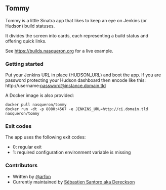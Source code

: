 ## Tommy

Tommy is a little Sinatra app that likes to keep an eye on Jenkins (or Hudson)
build statuses.

It divides the screen into cards, each representing a build status
and offering quick links.

See https://builds.nasqueron.org for a live example.

### Getting started

Put your Jenkins URL in place (HUDSON_URL) and boot the app.
If you are password protecting your Hudson dashboard then encode like this:
http://username:password@instance.domain.tld

A Docker image is also provided:

```
docker pull nasqueron/tommy
docker run -dt -p 8080:4567 -e JENKINS_URL=http://ci.domain.tld nasqueron/tommy
```
 
### Exit codes

The app uses the following exit codes:

*   0: regular exit
*   1: required configuration environment variable is missing

### Contributors

* Written by [@arfon](http://twitter.com/arfon "Twitter")
* Currently maintained by
  [Sébastien Santoro aka Dereckson](https://www.dereckson.be/)
